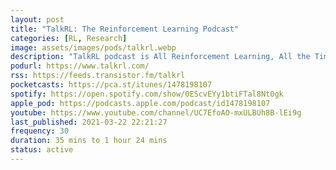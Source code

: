 ```yaml
---
layout: post
title: "TalkRL: The Reinforcement Learning Podcast"
categories: [RL, Research]
image: assets/images/pods/talkrl.webp
description: "TalkRL podcast is All Reinforcement Learning, All the Time. In-depth interviews with brilliant people at the forefront of RL research and practice. Guests from places like MILA, MIT, DeepMind, Amii, Google Brain, Brown, Caltech, Vector Institute and more. Hosted by Robin Ranjit Singh Chauhan. Technical content."
podurl: https://www.talkrl.com/
rss: https://feeds.transistor.fm/talkrl
pocketcasts: https://pca.st/itunes/1478198107
spotify: https://open.spotify.com/show/0EScvEYy1btiFTal8Nt0gk
apple_pod: https://podcasts.apple.com/podcast/id1478198107
youtube: https://www.youtube.com/channel/UC7EfoAO-mxULBUh8B-lEi9g
last_published: 2021-03-22 22:21:27
frequency: 30
duration: 35 mins to 1 hour 24 mins
status: active
---
```

